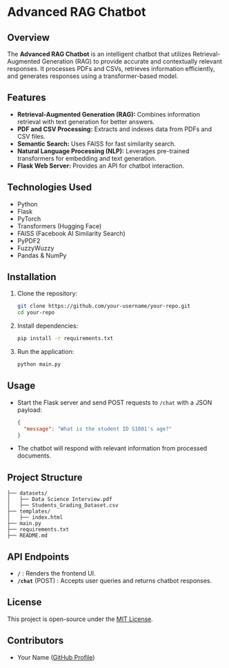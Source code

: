 # Advanced RAG Chatbot

## Overview
The **Advanced RAG Chatbot** is an intelligent chatbot that utilizes Retrieval-Augmented Generation (RAG) to provide accurate and contextually relevant responses. It processes PDFs and CSVs, retrieves information efficiently, and generates responses using a transformer-based model.

## Features
- **Retrieval-Augmented Generation (RAG):** Combines information retrieval with text generation for better answers.
- **PDF and CSV Processing:** Extracts and indexes data from PDFs and CSV files.
- **Semantic Search:** Uses FAISS for fast similarity search.
- **Natural Language Processing (NLP):** Leverages pre-trained transformers for embedding and text generation.
- **Flask Web Server:** Provides an API for chatbot interaction.

## Technologies Used
- Python
- Flask
- PyTorch
- Transformers (Hugging Face)
- FAISS (Facebook AI Similarity Search)
- PyPDF2
- FuzzyWuzzy
- Pandas & NumPy

## Installation
1. Clone the repository:
   ```sh
   git clone https://github.com/your-username/your-repo.git
   cd your-repo
   ```
2. Install dependencies:
   ```sh
   pip install -r requirements.txt
   ```
3. Run the application:
   ```sh
   python main.py
   ```

## Usage
- Start the Flask server and send POST requests to `/chat` with a JSON payload:
  ```json
  {
    "message": "What is the student ID S1001's age?"
  }
  ```
- The chatbot will respond with relevant information from processed documents.

## Project Structure
```
├── datasets/
│   ├── Data Science Interview.pdf
│   ├── Students_Grading_Dataset.csv
├── templates/
│   ├── index.html
├── main.py
├── requirements.txt
├── README.md
```

## API Endpoints
- **`/`** : Renders the frontend UI.
- **`/chat`** (POST) : Accepts user queries and returns chatbot responses.

## License
This project is open-source under the [MIT License](LICENSE).

## Contributors
- Your Name ([GitHub Profile](https://github.com/your-username))


